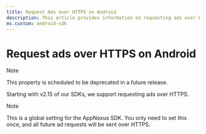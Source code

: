 ```yaml
---
title: Request Ads over HTTPS on Android
description: This article provides information on requesting ads over HTTPS on Android.
ms.custom: android-sdk
---
```


# Request ads over HTTPS on Android

> [!NOTE]
> This property is scheduled to be deprecated in a future release.

Starting with v2.15 of our SDKs, we support requesting ads over HTTPS.

> [!NOTE]
> This is a global setting for the AppNexus SDK. You only need to set this once, and all future ad requests will be sent over HTTPS.

